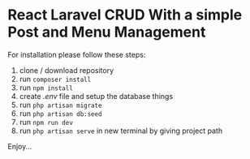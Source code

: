 # React Laravel CRUD With a simple Post and Menu Management

For installation please follow these steps:

1. clone / download repository
2. run `composer install`
3. run `npm install`
4. create _.env_ file and setup the database things
5. run `php artisan migrate`
6. run `php artisan db:seed`
7. run `npm run dev`
8. run `php artisan serve` in new terminal by giving project path

Enjoy...
